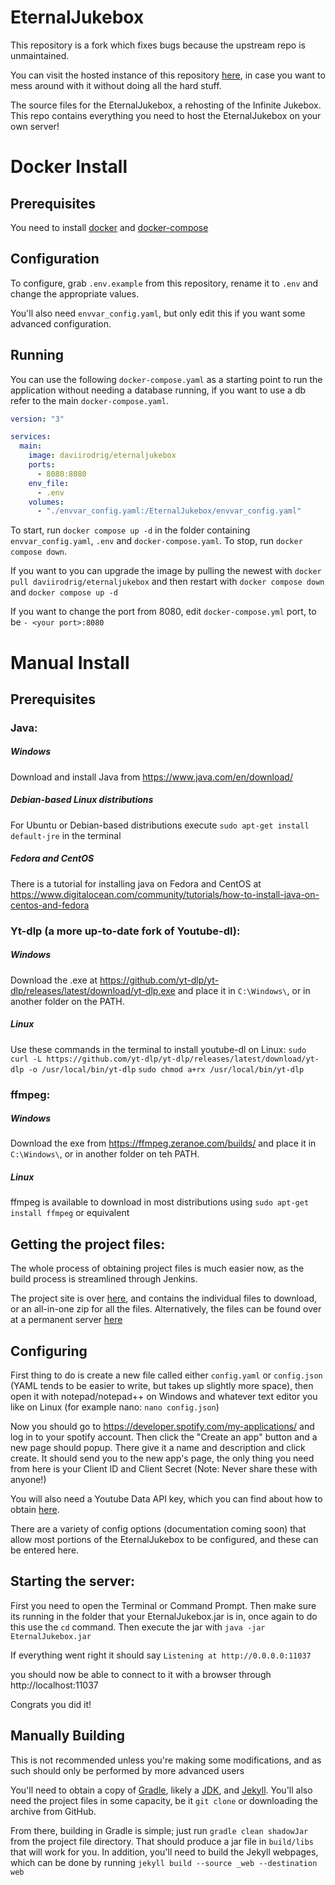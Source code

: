 # EternalJukebox

This repository is a fork which fixes bugs because the upstream repo is unmaintained.

You can visit the hosted instance of this repository [here](https://jukebox.justdavi.dev/), in case you want to mess around with it without doing all the hard stuff.

The source files for the EternalJukebox, a rehosting of the Infinite Jukebox.
This repo contains everything you need to host the EternalJukebox on your own server!

# Docker Install

## Prerequisites

You need to install [docker](https://docs.docker.com/engine/install/) and [docker-compose](https://docs.docker.com/compose/install/)

## Configuration

To configure, grab `.env.example` from this repository, rename it to `.env` and change the appropriate values.

You'll also need `envvar_config.yaml`, but only edit this if you want some advanced configuration.

## Running

You can use the following `docker-compose.yaml` as a starting point to run the application without needing a database running, if you want to use a db refer to the main `docker-compose.yaml`.

```yaml
version: "3"

services:
  main:
    image: daviirodrig/eternaljukebox
    ports:
      - 8080:8080
    env_file:
      - .env
    volumes:
      - "./envvar_config.yaml:/EternalJukebox/envvar_config.yaml"
```

To start, run `docker compose up -d` in the folder containing `envvar_config.yaml`, `.env` and `docker-compose.yaml`. To stop, run `docker compose down`.

If you want to you can upgrade the image by pulling the newest with `docker pull daviirodrig/eternaljukebox` and then restart with `docker compose down` and `docker compose up -d`

If you want to change the port from 8080, edit `docker-compose.yml` port, to be `- <your port>:8080`

# Manual Install

## Prerequisites

### Java:

##### Windows

Download and install Java from https://www.java.com/en/download/

##### Debian-based Linux distributions

For Ubuntu or Debian-based distributions execute `sudo apt-get install default-jre` in the terminal

##### Fedora and CentOS

There is a tutorial for installing java on Fedora and CentOS at https://www.digitalocean.com/community/tutorials/how-to-install-java-on-centos-and-fedora

### Yt-dlp (a more up-to-date fork of Youtube-dl):

##### Windows

Download the .exe at https://github.com/yt-dlp/yt-dlp/releases/latest/download/yt-dlp.exe and place it in `C:\Windows\`, or in another folder on the PATH.

##### Linux

Use these commands in the terminal to install youtube-dl on Linux:
`sudo curl -L https://github.com/yt-dlp/yt-dlp/releases/latest/download/yt-dlp -o /usr/local/bin/yt-dlp`
`sudo chmod a+rx /usr/local/bin/yt-dlp`

### ffmpeg:

##### Windows

Download the exe from https://ffmpeg.zeranoe.com/builds/ and place it in `C:\Windows\`, or in another folder on teh PATH.

##### Linux

ffmpeg is available to download in most distributions using `sudo apt-get install ffmpeg` or equivalent

## Getting the project files:

The whole process of obtaining project files is much easier now, as the build process is streamlined through Jenkins.

The project site is over [here](https://jenkins.abimon.org/job/EternalJukebox/), and contains the individual files to download, or an all-in-one zip for all the files. Alternatively, the files can be found over at a permanent server [here](https://abimon.org/eternal_jukebox)

## Configuring

First thing to do is create a new file called either `config.yaml` or `config.json` (YAML tends to be easier to write, but takes up slightly more space), then open it with notepad/notepad++ on Windows and whatever text editor you like on Linux (for example nano: `nano config.json`)

Now you should go to https://developer.spotify.com/my-applications/ and log in to your spotify account.
Then click the "Create an app" button and a new page should popup.
There give it a name and description and click create.
It should send you to the new app's page, the only thing you need from here is your Client ID and Client Secret
(Note: Never share these with anyone!)

You will also need a Youtube Data API key, which you can find about how to obtain [here](https://developers.google.com/youtube/v3/getting-started).

There are a variety of config options (documentation coming soon) that allow most portions of the EternalJukebox to be configured, and these can be entered here.

## Starting the server:

First you need to open the Terminal or Command Prompt.
Then make sure its running in the folder that your EternalJukebox.jar is in, once again to do this use the `cd` command.
Then execute the jar with `java -jar EternalJukebox.jar`

If everything went right it should say `Listening at http://0.0.0.0:11037`

you should now be able to connect to it with a browser through http://localhost:11037

Congrats you did it!

## Manually Building

This is not recommended unless you're making some modifications, and as such should only be performed by more advanced users

You'll need to obtain a copy of [Gradle](https://gradle.org/install/), likely a [JDK](http://www.oracle.com/technetwork/java/javase/downloads/jdk8-downloads-2133151.html), and [Jekyll](https://jekyllrb.com/). You'll also need the project files in some capacity, be it `git clone` or downloading the archive from GitHub.

From there, building in Gradle is simple; just run `gradle clean shadowJar` from the project file directory. That should produce a jar file in `build/libs` that will work for you. In addition, you'll need to build the Jekyll webpages, which can be done by running `jekyll build --source _web --destination web`
